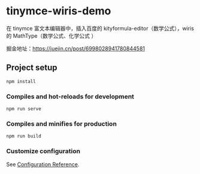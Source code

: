 # tinymce-wiris-demo
在 tinymce 富文本编辑器中，插入百度的 kityformula-editor（数学公式），wiris 的 MathType（数学公式、化学公式 ）

掘金地址：https://juejin.cn/post/6998028941780844581

## Project setup
```
npm install
```

### Compiles and hot-reloads for development
```
npm run serve
```

### Compiles and minifies for production
```
npm run build
```

### Customize configuration
See [Configuration Reference](https://cli.vuejs.org/config/).
